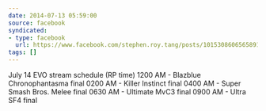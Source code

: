 ```yaml
---
date: 2014-07-13 05:59:00
source: facebook
syndicated:
- type: facebook
  url: https://www.facebook.com/stephen.roy.tang/posts/10153086065658912
tags: []
---
```


July 14 EVO stream schedule (RP time) 1200 AM - Blazblue Chronophantasma final 0200 AM - Killer Instinct final 0400 AM - Super Smash Bros. Melee final 0630 AM - Ultimate MvC3 final 0900 AM - Ultra SF4 final